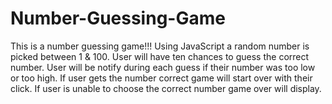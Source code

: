 # Number-Guessing-Game
This is a number guessing game!!! Using JavaScript a random number is picked between 1 &amp; 100. User will have ten chances to guess the correct number. User will be notify during each guess if their number was too low or too high. If user gets the number correct game will start over with their click. If user is unable to choose the correct number game over will display.  
